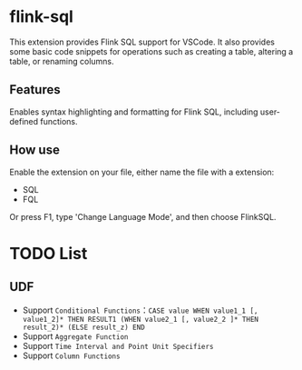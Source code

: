 # flink-sql

This extension provides Flink SQL support for VSCode. It also provides some basic code snippets for operations such as creating a table, altering a table, or renaming columns.


## Features

Enables syntax highlighting and formatting for Flink SQL, including user-defined functions.


## How use
Enable the extension on your file, either name the file with a extension:
- SQL
- FQL

Or press F1, type 'Change Language Mode', and then choose FlinkSQL.

# TODO List
## UDF 
- Support `Conditional Functions`：`CASE value WHEN value1_1 [, value1_2]* THEN RESULT1 (WHEN value2_1 [, value2_2 ]* THEN result_2)* (ELSE result_z) END`
- Support `Aggregate Function`
- Support `Time Interval and Point Unit Specifiers`
- Support `Column Functions`